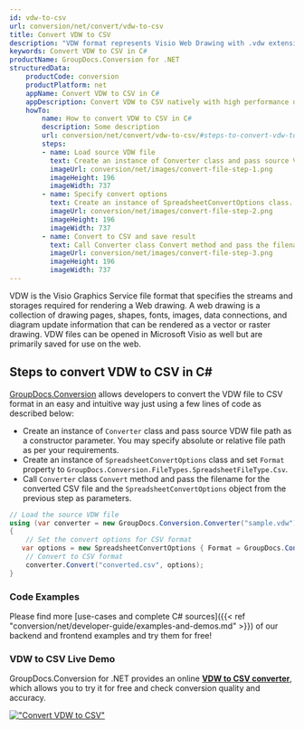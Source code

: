 ```yaml
---
id: vdw-to-csv
url: conversion/net/convert/vdw-to-csv
title: Convert VDW to CSV
description: "VDW format represents Visio Web Drawing with .vdw extension. Learn how to convert VDW to CSV file programmatically in C# language using GroupDocs.Conversion for .NET library."
keywords: Convert VDW to CSV in C#
productName: GroupDocs.Conversion for .NET
structuredData:
    productCode: conversion
    productPlatform: net
    appName: Convert VDW to CSV in C#
    appDescription: Convert VDW to CSV natively with high performance using C# language and server side GroupDocs.Conversion for .NET APIs, without the use of any software like Microsoft or Open Office.
    howTo:
        name: How to convert VDW to CSV in C# 
        description: Some description
        url: conversion/net/convert/vdw-to-csv/#steps-to-convert-vdw-to-csv-in-c
        steps:
        - name: Load source VDW file 
          text: Create an instance of Converter class and pass source VDW file path as a constructor parameter. You may specify absolute or relative file path as per your requirements. 
          imageUrl: conversion/net/images/convert-file-step-1.png
          imageHeight: 196
          imageWidth: 737
        - name: Specify convert options 
          text: Create an instance of SpreadsheetConvertOptions class.
          imageUrl: conversion/net/images/convert-file-step-2.png
          imageHeight: 196
          imageWidth: 737
        - name: Convert to CSV and save result 
          text: Call Converter class Convert method and pass the filename for the converted HTML file and the SpreadsheetConvertOptions object from the previous step as parameters.
          imageUrl: conversion/net/images/convert-file-step-3.png
          imageHeight: 196
          imageWidth: 737
---
```


VDW is the Visio Graphics Service file format that specifies the streams and storages required for rendering a Web drawing. A web drawing is a collection of drawing pages, shapes, fonts, images, data connections, and diagram update information that can be rendered as a vector or raster drawing. VDW files can be opened in Microsoft Visio as well but are primarily saved for use on the web.

## Steps to convert VDW to CSV in C#

[GroupDocs.Conversion](https://products.groupdocs.com/conversion/net) allows developers to convert the VDW file to CSV format in an easy and intuitive way just using a few lines of code as described below:

* Create an instance of `Converter` class and pass source VDW file path as a constructor parameter. You may specify absolute or relative file path as per your requirements. 
* Create an instance of `SpreadsheetConvertOptions` class and set `Format` property to `GroupDocs.Conversion.FileTypes.SpreadsheetFileType.Csv`.
* Call `Converter` class `Convert` method and pass the filename for the converted CSV file and the `SpreadsheetConvertOptions` object from the previous step as parameters.

```csharp
// Load the source VDW file
using (var converter = new GroupDocs.Conversion.Converter("sample.vdw"))
{
    // Set the convert options for CSV format
   var options = new SpreadsheetConvertOptions { Format = GroupDocs.Conversion.FileTypes.SpreadsheetFileType.Csv };
    // Convert to CSV format
    converter.Convert("converted.csv", options);
}
```

### Code Examples

Please find more [use-cases and complete C# sources]({{< ref "conversion/net/developer-guide/examples-and-demos.md" >}}) of our backend and frontend examples and try them for free!

### VDW to CSV Live Demo

GroupDocs.Conversion for .NET provides an online [**VDW to CSV converter**](https://products.groupdocs.app/conversion/vdw-to-csv), which allows you to try it for free and check conversion quality and accuracy.

[!["Convert VDW to CSV"](conversion/net/images/convert-to-csv/convert-vdw-to-csv.png)](https://products.groupdocs.app/conversion/vdw-to-csv)